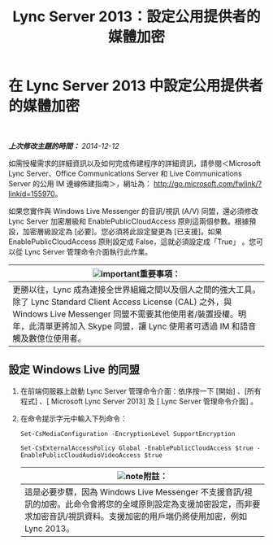 ﻿---
title: Lync Server 2013：設定公用提供者的媒體加密
TOCTitle: 設定公用提供者的媒體加密
ms:assetid: a95814cf-c5a9-4652-8ffc-c469a2653153
ms:mtpsurl: https://technet.microsoft.com/zh-tw/library/JJ205149(v=OCS.15)
ms:contentKeyID: 49291940
ms.date: 08/10/2015
mtps_version: v=OCS.15
ms.translationtype: HT
---

# 在 Lync Server 2013 中設定公用提供者的媒體加密

 

_**上次修改主題的時間：** 2014-12-12_

如需授權需求的詳細資訊以及如何完成佈建程序的詳細資訊，請參閱＜Microsoft Lync Server、Office Communications Server 和 Live Communications Server 的公用 IM 連線佈建指南＞，網址為： <http://go.microsoft.com/fwlink/?linkid=155970>。

如果您實作與 Windows Live Messenger 的音訊/視訊 (A/V) 同盟，還必須修改 Lync Server 加密層級和 EnablePublicCloudAccess 原則這兩個參數。根據預設，加密層級設定為 \[必要\]。您必須將此設定變更為 \[已支援\]。如果 EnablePublicCloudAccess 原則設定成 False，這就必須設定成「True」 。您可以從 Lync Server 管理命令介面執行此作業。

<table>
<thead>
<tr class="header">
<th><img src="images/Gg412908.important(OCS.15).gif" title="important" alt="important" />重要事項：</th>
</tr>
</thead>
<tbody>
<tr class="odd">
<td>更勝以往，Lync 成為連接全世界組織之間以及個人之間的強大工具。除了 Lync Standard Client Access License (CAL) 之外，與 Windows Live Messenger 同盟不需要其他使用者/裝置授權。明年，此清單更將加入 Skype 同盟，讓 Lync 使用者可透過 IM 和語音觸及數億位使用者。</td>
</tr>
</tbody>
</table>


## 設定 Windows Live 的同盟

1.  在前端伺服器上啟動 Lync Server 管理命令介面：依序按一下 \[開始\] 、\[所有程式\] 、\[ Microsoft Lync Server 2013\] 及 \[ Lync Server 管理命令介面\] 。

2.  在命令提示字元中輸入下列命令：
    
    ```
    Set-CsMediaConfiguration -EncryptionLevel SupportEncryption
    ```
    ```
    Set-CsExternalAccessPolicy Global -EnablePublicCloudAccess $true -EnablePublicCloudAudioVideoAccess $true
    ```
    
    <table>
    <thead>
    <tr class="header">
    <th><img src="images/Gg398811.note(OCS.15).gif" title="note" alt="note" />附註：</th>
    </tr>
    </thead>
    <tbody>
    <tr class="odd">
    <td>這是必要步驟，因為 Windows Live Messenger 不支援音訊/視訊的加密。此命令會將您的全域原則設定為支援加密設定，而非要求加密音訊/視訊資料。支援加密的用戶端仍將使用加密，例如 Lync 2013。</td>
    </tr>
    </tbody>
    </table>

